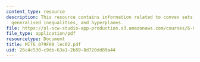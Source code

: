 ```yaml
---
content_type: resource
description: This resource contains information related to convex sets, convexity,
  generalised inequalities, and hyperplanes.
file: https://ol-ocw-studio-app-production.s3.amazonaws.com/courses/6-079-introduction-to-convex-optimization-fall-2009/26c4c530c9db63a12b898d720dd89a44_MIT6_079F09_lec02.pdf
file_type: application/pdf
resourcetype: Document
title: MIT6_079F09_lec02.pdf
uid: 26c4c530-c9db-63a1-2b89-8d720dd89a44
---
```

